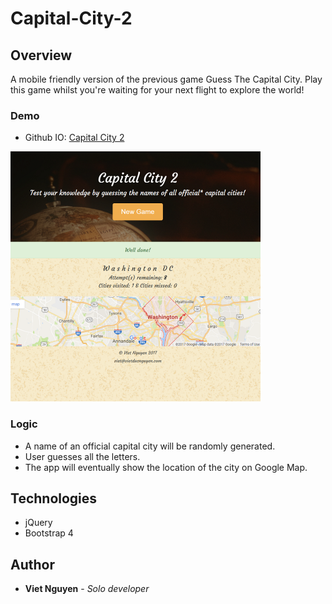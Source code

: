 # Capital-City-2

## Overview
A mobile friendly version of the previous game Guess The Capital City. Play this game whilst you're waiting for your next flight to explore the world!

### Demo
* Github IO: [Capital City 2](https://nguyendviet.github.io/Capital-City-2/)
<img src="https://github.com/nguyendviet/Capital-City-2/blob/master/github.png" width="400"/>

### Logic
* A name of an official capital city will be randomly generated.
* User guesses all the letters.
* The app will eventually show the location of the city on Google Map.

## Technologies
* jQuery
* Bootstrap 4

## Author
* **Viet Nguyen** - *Solo developer*
